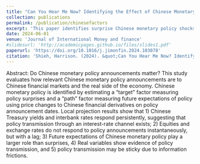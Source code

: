 ```yaml
---
title: "Can You Hear Me Now? Identifying the Effect of Chinese Monetary Policy Announcements"
collection: publications
permalink: /publication/chinesefactors
excerpt: 'This paper identifies surprise Chinese monetary policy shocks, estimates Chinese monetary policy factors, and evaluates the effect of Chinese monetary policy on Chinese financial markets.'
date: 2024-06-01
venue: 'Journal of International Money and finance'
#slidesurl: 'http://academicpages.github.io/files/slides1.pdf'
paperurl: 'https://doi.org/10.1016/j.jimonfin.2024.103078'
citation: 'Shieh, Harrison. (2024). &quot;Can You Hear Me Now? Identifying the Effect of Chinese Monetary Policy Announcements.&quot; <i>Journal of International Money and Finance 1</i>. Vol. 144.'
---
```


Abstract: Do Chinese monetary policy announcements matter? This study evaluates how relevant Chinese monetary policy announcements are to Chinese financial markets and the real side of the economy. Chinese monetary policy is identified by estimating a “target” factor measuring policy surprises and a “path” factor measuring future expectations of policy using price changes to Chinese financial derivatives on policy announcement dates. Local projection results show that 1) Chinese Treasury yields and interbank rates respond persistently, suggesting that policy transmission through an interest-rate channel exists; 2) Equities and exchange rates do not respond to policy announcements instantaneously, but with a lag; 3) Future expectations of Chinese monetary policy play a larger role than surprises, 4) Real variables show evidence of policy transmission, and 5) policy transmission may be sticky due to information frictions.
